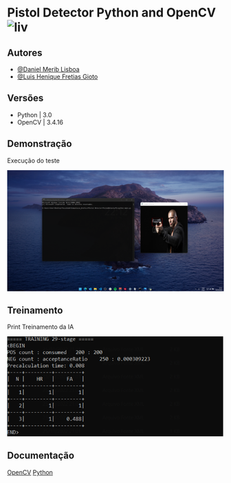 # Pistol Detector Python and OpenCV <img src="https://img.icons8.com/color/48/null/python--v1.png" width="40" height="40" alt="liv">
 



## Autores

- [@Daniel Merib Lisboa](https://github.com/ypek)
- [@Luis Henique Fretias Gioto](https://github.com/ypek)

## Versões

- Python | 3.0
- OpenCV | 3.4.16




## Demonstração
 Execução do teste 


<img src="https://github.com/ypek/PistolDetectorPy/blob/main/print%20desktop.png" alt="gif">

## Treinamento
 Print Treinamento da IA 


<img src="https://github.com/ypek/PistolDetectorPy/blob/main/treinning.png" alt="gif">


## Documentação

[OpenCV](https://opencv.org/)
[Python](https://docs.python.org/)



